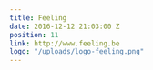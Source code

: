 ```yaml
---
title: Feeling
date: 2016-12-12 21:03:00 Z
position: 11
link: http://www.feeling.be
logo: "/uploads/logo-feeling.png"
---
```


